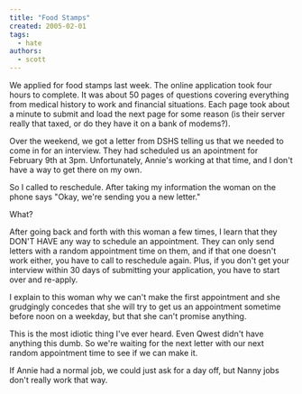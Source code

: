 ```yaml
---
title: "Food Stamps"
created: 2005-02-01
tags: 
  - hate
authors: 
  - scott
---
```


We applied for food stamps last week. The online application took four hours to complete. It was about 50 pages of questions covering everything from medical history to work and financial situations. Each page took about a minute to submit and load the next page for some reason (is their server really that taxed, or do they have it on a bank of modems?).

Over the weekend, we got a letter from DSHS telling us that we needed to come in for an interview. They had scheduled us an apointment for February 9th at 3pm. Unfortunately, Annie's working at that time, and I don't have a way to get there on my own.

So I called to reschedule. After taking my information the woman on the phone says "Okay, we're sending you a new letter."

What?

After going back and forth with this woman a few times, I learn that they DON'T HAVE any way to schedule an appointment. They can only send letters with a random appointment time on them, and if that one doesn't work either, you have to call to reschedule again. Plus, if you don't get your interview within 30 days of submitting your application, you have to start over and re-apply.

I explain to this woman why we can't make the first appointment and she grudgingly concedes that she will try to get us an appointment sometime before noon on a weekday, but that she can't promise anything.

This is the most idiotic thing I've ever heard. Even Qwest didn't have anything this dumb. So we're waiting for the next letter with our next random appointment time to see if we can make it.

If Annie had a normal job, we could just ask for a day off, but Nanny jobs don't really work that way.

